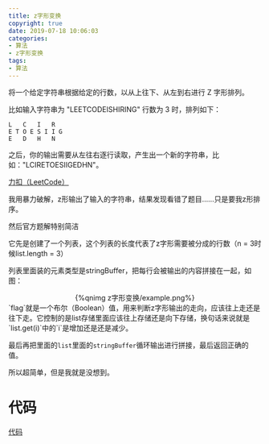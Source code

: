 ```yaml
---
title: z字形变换
copyright: true
date: 2019-07-18 10:06:03
categories:
- 算法
- z字形变换
tags:
- 算法
---
```


将一个给定字符串根据给定的行数，以从上往下、从左到右进行 Z 字形排列。

比如输入字符串为 "LEETCODEISHIRING" 行数为 3 时，排列如下：

    L   C   I   R
    E T O E S I I G
    E   D   H   N

之后，你的输出需要从左往右逐行读取，产生出一个新的字符串，比如："LCIRETOESIIGEDHN"。

[力扣（LeetCode）](https://leetcode-cn.com/problems/zigzag-conversion)

<!--more-->

我用暴力破解，z形输出了输入的字符串，结果发现看错了题目……只是要我z形排序。

然后官方题解特别简洁

它先是创建了一个列表，这个列表的长度代表了z字形需要被分成的行数（n = 3时候list.length = 3）

列表里面装的元素类型是stringBuffer，把每行会被输出的内容拼接在一起，如图：

<center>{%qnimg z字形变换/example.png%}</center>
`flag`就是一个布尔（Boolean）值，用来判断z字形输出的走向，应该往上走还是往下走。它控制的是list存储里面应该往上存储还是向下存储，换句话来说就是`list<StringBuffer>.get(i)`中的`i`是增加还是还是减少。

最后再把里面的`list`里面的`stringBuffer`循环输出进行拼接，最后返回正确的值。

所以超简单，但是我就是没想到。

# 代码

[代码](https://github.com/aimasa/exercise_demo/tree/tablebookexercise/src/exercise/demo/convert)

